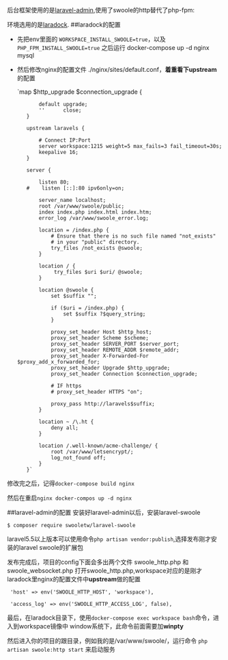 后台框架使用的是[laravel-admin](https://laravel-admin.org/docs/zh),使用了swoole的http替代了php-fpm:

环境选用的是[laradock](http://laradock.io/).
##laradock的配置
- 先把env里面的 `WORKSPACE_INSTALL_SWOOLE=true`，以及 `PHP_FPM_INSTALL_SWOOLE=true`
之后运行 docker-compose up -d nginx mysql

- 然后修改nginx的配置文件 ./nginx/sites/default.conf，**着重看下upstream**的配置


    `map $http_upgrade $connection_upgrade {
    
             default upgrade;
             ''      close;
         }
         
         upstream laravels {
         
             # Connect IP:Port
             server workspace:1215 weight=5 max_fails=3 fail_timeout=30s;
             keepalive 16;
         }
         
         server {
    
             listen 80;
         #    listen [::]:80 ipv6only=on;
    
             server_name localhost;
             root /var/www/swoole/public;
             index index.php index.html index.htm;
             error_log /var/www/swoole_error.log;
    
             location = /index.php {
                 # Ensure that there is no such file named "not_exists"
                 # in your "public" directory.
                 try_files /not_exists @swoole;
             }
    
             location / {
                  try_files $uri $uri/ @swoole;
             }
    
             location @swoole {
                 set $suffix "";
    
                 if ($uri = /index.php) {
                     set $suffix ?$query_string;
                 }
    
                 proxy_set_header Host $http_host;
                 proxy_set_header Scheme $scheme;
                 proxy_set_header SERVER_PORT $server_port;
                 proxy_set_header REMOTE_ADDR $remote_addr;
                 proxy_set_header X-Forwarded-For $proxy_add_x_forwarded_for;
                 proxy_set_header Upgrade $http_upgrade;
                 proxy_set_header Connection $connection_upgrade;
    
                 # IF https
                 # proxy_set_header HTTPS "on";
    
                 proxy_pass http://laravels$suffix;
             }
    
             location ~ /\.ht {
                 deny all;
             }
    
             location /.well-known/acme-challenge/ {
                 root /var/www/letsencrypt/;
                 log_not_found off;
             }
         }`
         
         
修改完之后，记得`docker-compose build nginx`

然后在重启`nginx docker-compos up -d nginx`

##laravel-admin的配置
 安装好laravel-admin以后，安装laravel-swoole
 
`$ composer require swooletw/laravel-swoole`

laravel5.5以上版本可以使用命令`php artisan vendor:publish`,选择发布刚才安装的laravel swoole的扩展包

发布完成后，项目的config下面会多出两个文件 swoole_http.php 和swoole_websocket.php
打开swoole_http.php,workspace对应的是刚才laradock里nginx的配置文件中**upstream**做的配置

` 'host' => env('SWOOLE_HTTP_HOST', 'workspace'),`

`  'access_log' => env('SWOOLE_HTTP_ACCESS_LOG', false),
`

最后，在laradock目录下，使用`docker-compose exec workspace bash`命令，进入到workspace镜像中
window系统下，此命令前面需要加**winpty**

然后进入你的项目的跟目录，例如我的是/var/www/swoole/，运行命令
`php artisan swoole:http start` 来启动服务
